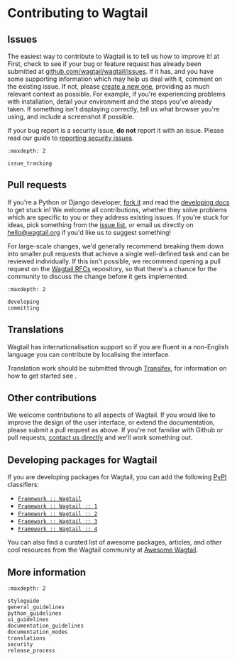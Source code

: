 # Contributing to Wagtail

## Issues

The easiest way to contribute to Wagtail is to tell us how to improve it! at First, check to see if your bug or feature request has already been submitted at [github.com/wagtail/wagtail/issues](https://github.com/wagtail/wagtail/issues). If it has, and you have some supporting information which may help us deal with it, comment on the existing issue. If not, please [create a new one](https://github.com/wagtail/wagtail/issues/new), providing as much relevant context as possible. For example, if you're experiencing problems with installation, detail your environment and the steps you've already taken. If something isn't displaying correctly, tell us what browser you're using, and include a screenshot if possible.

If your bug report is a security issue, **do not** report it with an issue. Please read our guide to [reporting security issues](security).

```{toctree}
:maxdepth: 2

issue_tracking
```

## Pull requests

If you're a Python or Django developer, [fork it](https://github.com/wagtail/wagtail/) and read the [developing docs](developing_for_wagtail) to get stuck in! We welcome all contributions, whether they solve problems which are specific to you or they address existing issues. If you're stuck for ideas, pick something from the [issue list](https://github.com/wagtail/wagtail/issues?q=is%3Aopen), or email us directly on [hello@wagtail.org](mailto:hello@wagtail.org) if you'd like us to suggest something!

For large-scale changes, we'd generally recommend breaking them down into smaller pull requests that achieve a single well-defined task and can be reviewed individually. If this isn't possible, we recommend opening a pull request on the [Wagtail RFCs](https://github.com/wagtail/rfcs/) repository, so that there's a chance for the community to discuss the change before it gets implemented.

```{toctree}
:maxdepth: 2

developing
committing
```

## Translations

Wagtail has internationalisation support so if you are fluent in a non-English language you can contribute by localising the interface.

Translation work should be submitted through [Transifex](https://explore.transifex.com/torchbox/wagtail/), for information on how to get started see [](contributing_translations).

## Other contributions

We welcome contributions to all aspects of Wagtail. If you would like to improve the design of the user interface, or extend the documentation, please submit a pull request as above. If you're not familiar with Github or pull requests, [contact us directly](mailto:hello@wagtail.org) and we'll work something out.

## Developing packages for Wagtail

If you are developing packages for Wagtail, you can add the following [PyPI](https://pypi.org/) classifiers:

-   [`Framework :: Wagtail`](https://pypi.org/search/?c=Framework+%3A%3A+Wagtail)
-   [`Framework :: Wagtail :: 1`](https://pypi.org/search/?c=Framework+%3A%3A+Wagtail+%3A%3A+1)
-   [`Framework :: Wagtail :: 2`](https://pypi.org/search/?c=Framework+%3A%3A+Wagtail+%3A%3A+2)
-   [`Framework :: Wagtail :: 3`](https://pypi.org/search/?c=Framework+%3A%3A+Wagtail+%3A%3A+3)
-   [`Framework :: Wagtail :: 4`](https://pypi.org/search/?c=Framework+%3A%3A+Wagtail+%3A%3A+4)

You can also find a curated list of awesome packages, articles, and other cool resources from the Wagtail community at [Awesome Wagtail](https://github.com/springload/awesome-wagtail).

## More information

```{toctree}
:maxdepth: 2

styleguide
general_guidelines
python_guidelines
ui_guidelines
documentation_guidelines
documentation_modes
translations
security
release_process
```
